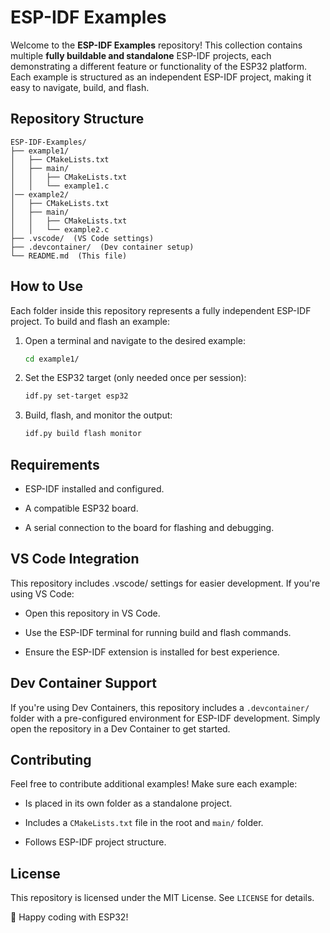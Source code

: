 # ESP-IDF Examples

Welcome to the **ESP-IDF Examples** repository! This collection contains multiple **fully buildable and standalone** ESP-IDF projects, each demonstrating a different feature or functionality of the ESP32 platform. Each example is structured as an independent ESP-IDF project, making it easy to navigate, build, and flash.

## Repository Structure

```
ESP-IDF-Examples/
├── example1/
│   ├── CMakeLists.txt
│   ├── main/
│   │   ├── CMakeLists.txt
│   │   └── example1.c
│── example2/
│   ├── CMakeLists.txt
│   ├── main/
│   │   ├── CMakeLists.txt
│   │   └── example2.c
├── .vscode/  (VS Code settings)
├── .devcontainer/  (Dev container setup)
└── README.md  (This file)
```

## How to Use
Each folder inside this repository represents a fully independent ESP-IDF project. To build and flash an example:

1. Open a terminal and navigate to the desired example:
   ```sh
   cd example1/

2. Set the ESP32 target (only needed once per session):
   ```sh
   idf.py set-target esp32

3. Build, flash, and monitor the output:
   ```sh
   idf.py build flash monitor

## Requirements

* ESP-IDF installed and configured.

* A compatible ESP32 board.

* A serial connection to the board for flashing and debugging.

## VS Code Integration

This repository includes .vscode/ settings for easier development. If you're using VS Code:

* Open this repository in VS Code.

* Use the ESP-IDF terminal for running build and flash commands.

* Ensure the ESP-IDF extension is installed for best experience.

## Dev Container Support

If you're using Dev Containers, this repository includes a `.devcontainer/` folder with a pre-configured environment for ESP-IDF development. Simply open the repository in a Dev Container to get started.

## Contributing

Feel free to contribute additional examples! Make sure each example:

* Is placed in its own folder as a standalone project.

* Includes a `CMakeLists.txt` file in the root and `main/` folder.

* Follows ESP-IDF project structure.

## License

This repository is licensed under the MIT License. See `LICENSE` for details.

🚀 Happy coding with ESP32!
